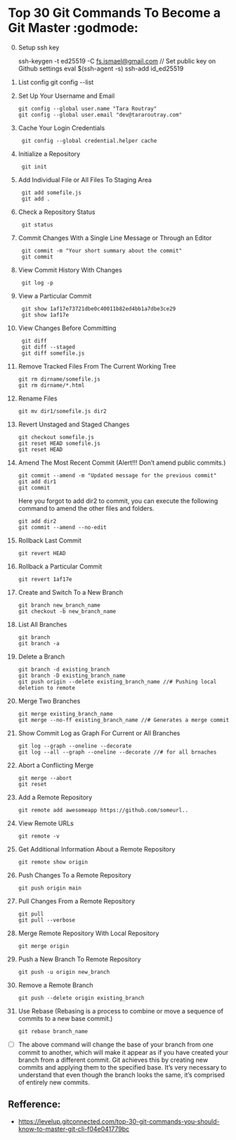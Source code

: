 # Top 30 Git Commands To Become a Git Master :godmode:

00.  Setup ssh key

       ssh-keygen -t ed25519 -C fs.ismael@gmail.com
       // Set public key on Github settings
       eval $(ssh-agent -s)
       ssh-add id_ed25519

0. List config
       git config --list

1. Set Up Your Username and Email
        
       git config --global user.name "Tara Routray"
       git config --global user.email "dev@tararoutray.com"

2. Cache Your Login Credentials
   
        git config --global credential.helper cache

3. Initialize a Repository

        git init

4. Add Individual File or All Files To Staging Area

        git add somefile.js
        git add .

5. Check a Repository Status

        git status

6. Commit Changes With a Single Line Message or Through an Editor

        git commit -m "Your short summary about the commit"
        git commit

7. View Commit History With Changes
 
        git log -p

8. View a Particular Commit
    
        git show 1af17e73721dbe0c40011b82ed4bb1a7dbe3ce29
        git show 1af17e

9. View Changes Before Committing
    
        git diff
        git diff --staged
        git diff somefile.js

10. Remove Tracked Files From The Current Working Tree
        
        git rm dirname/somefile.js
        git rm dirname/*.html

11. Rename Files

        git mv dir1/somefile.js dir2

12. Revert Unstaged and Staged Changes
        
        git checkout somefile.js
        git reset HEAD somefile.js
        git reset HEAD

13. Amend The Most Recent Commit (Alert!!! Don’t amend public commits.)

        git commit --amend -m "Updated message for the previous commit"
        git add dir1  
        git commit 
        
    Here you forgot to add dir2 to commit, you can execute the following command to amend the other files and folders.
    
        git add dir2  
        git commit --amend --no-edit

14. Rollback Last Commit
        
        git revert HEAD

15. Rollback a Particular Commit
        
        git revert 1af17e

16. Create and Switch To a New Branch

        git branch new_branch_name
        git checkout -b new_branch_name

17. List All Branches

        git branch
        git branch -a

18. Delete a Branch

        git branch -d existing_branch
        git branch -D existing_branch_name
        git push origin --delete existing_branch_name //# Pushing local deletion to remote

19. Merge Two Branches

        git merge existing_branch_name
        git merge --no-ff existing_branch_name //# Generates a merge commit

20. Show Commit Log as Graph For Current or All Branches

        git log --graph --oneline --decorate
        git log --all --graph --oneline --decorate //# for all brnaches

21. Abort a Conflicting Merge

        git merge --abort
        git reset

22. Add a Remote Repository

        git remote add awesomeapp https://github.com/someurl..

23. View Remote URLs
        
        git remote -v

24. Get Additional Information About a Remote Repository

        git remote show origin

25. Push Changes To a Remote Repository

        git push origin main

26. Pull Changes From a Remote Repository

        git pull
        git pull --verbose

27. Merge Remote Repository With Local Repository

        git merge origin

28. Push a New Branch To Remote Repository

        git push -u origin new_branch

29. Remove a Remote Branch

        git push --delete origin existing_branch

30. Use Rebase (Rebasing is a process to combine or move a sequence of commits to a new base commit.)
        
        git rebase branch_name
   -[ ] The above command will change the base of your branch from one commit to another, which will make it appear as if you have created your branch from a different commit. Git achieves this by creating new commits and applying them to the specified base. It’s very necessary to understand that even though the branch looks the same, it’s comprised of entirely new commits.

## Refference:
 - <https://levelup.gitconnected.com/top-30-git-commands-you-should-know-to-master-git-cli-f04e041779bc>


